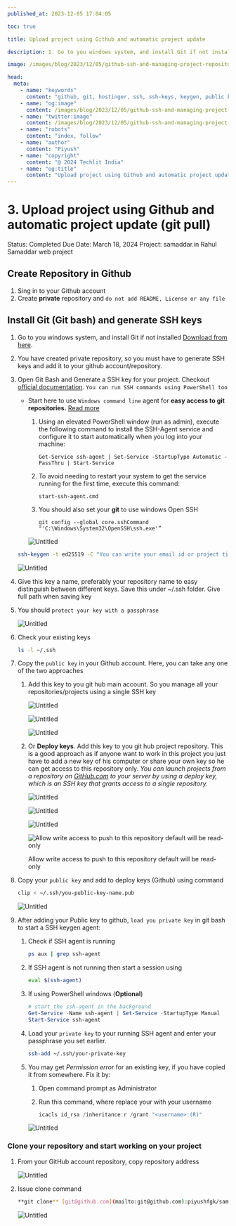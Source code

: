 ```yaml
---
published_at: 2023-12-05 17:04:05

toc: true

title: Upload project using Github and automatic project update

description: 1. Go to you windows system, and install Git if not installed [Download from here](https://git-scm.com/downloads). 2. You have created private repository, so you must have to generate SSH keys and add it to your github account/repository. 3. Open Git Bash and Generate a SSH key for your project. Checkout [official documentation]

image: /images/blog/2023/12/05/github-ssh-and-managing-project-repositories/Untitled%2012.png

head:
  meta:
    - name: "keywords"
      content: "github, git, hostinger, ssh, ssh-keys, keygen, public key authentication, github repository"
    - name: "og:image"
      content: /images/blog/2023/12/05/github-ssh-and-managing-project-repositories/Untitled%2012.png
    - name: "twitter:image"
      content: /images/blog/2023/12/05/github-ssh-and-managing-project-repositories/Untitled%2010.png
    - name: "robots"
      content: "index, follow"
    - name: "author"
      content: "Piyush"
    - name: "copyright"
      content: "@ 2024 Techlit India"
    - name: "og:title"
      content: "Upload project using Github and automatic project update"
---
```


# 3. Upload project using Github and automatic project update (git pull)

Status: Completed
Due Date: March 18, 2024
Project: samaddar.in Rahul Samaddar web project

## Create Repository in Github

1. Sing in to your Github account
2. Create **private** repository and `do not add README, License or any file`

## Install Git (Git bash) and generate SSH keys

1. Go to you windows system, and install Git if not installed [Download from here](https://git-scm.com/downloads).
2. You have created private repository, so you must have to generate SSH keys and add it to your github account/repository.
3. Open Git Bash and Generate a SSH key for your project. Checkout [official documentation](https://docs.github.com/en/authentication/connecting-to-github-with-ssh/adding-a-new-ssh-key-to-your-github-account). `You can run SSH commands using PowerShell too`

   - Start here to use `Windows command line` agent for **easy access to git repositories.** [Read more](https://interworks.com/blog/2021/09/15/setting-up-ssh-agent-in-windows-for-passwordless-git-authentication/)

     1. Using an elevated PowerShell window (run as admin), execute the following command to install the SSH-Agent service and configure it to start automatically when you log into your machine:

        `Get-Service ssh-agent | Set-Service -StartupType Automatic -PassThru | Start-Service`

     2. To avoid needing to restart your system to get the service running for the first time, execute this command:

        `start-ssh-agent.cmd`

     3. You should also set your **git** to use windows Open SSH

        `git config --global core.sshCommand "'C:\Windows\System32\OpenSSH\ssh.exe'”`

     ![Untitled](/images/blog/2023/12/05/github-ssh-and-managing-project-repositories/Untitled.png)

   ```bash
   ssh-keygen -t ed25519 -C "You can write your email id or project title here or your pc name"
   ```

   ![Untitled](/images/blog/2023/12/05/github-ssh-and-managing-project-repositories/Untitled%201.png)

4. Give this key a name, preferably your repository name to easy distinguish between different keys. Save this under ~/.ssh folder. Give full path when saving key
5. You should `protect your key with a passphrase`

   ![Untitled](/images/blog/2023/12/05/github-ssh-and-managing-project-repositories/Untitled%202.png)

6. Check your existing keys

   ```bash
   ls -l ~/.ssh
   ```

7. Copy the `public key` in your Github account. Here, you can take any one of the two approaches

   1. Add this key to you git hub main account. So you manage all your repositories/projects using a single SSH key

      ![Untitled](/images/blog/2023/12/05/github-ssh-and-managing-project-repositories/Untitled%203.png)

      ![Untitled](/images/blog/2023/12/05/github-ssh-and-managing-project-repositories/Untitled%204.png)

      ![Untitled](/images/blog/2023/12/05/github-ssh-and-managing-project-repositories/Untitled%205.png)

   2. Or **Deploy keys**. Add this key to you git hub project repository. This is a good approach as if anyone want to work in this project you just have to add a new key of his computer or share your own key so he can get access to this repository only. _You can launch projects from a repository on [GitHub.com](http://github.com/) to your server by using a deploy key, which is an SSH key that grants access to a single repository._

      ![Untitled](/images/blog/2023/12/05/github-ssh-and-managing-project-repositories/Untitled%206.png)

      ![Untitled](/images/blog/2023/12/05/github-ssh-and-managing-project-repositories/Untitled%207.png)

      ![Untitled](/images/blog/2023/12/05/github-ssh-and-managing-project-repositories/Untitled%208.png)

      ![Allow write access to push to this repository default will be read-only](/images/blog/2023/12/05/github-ssh-and-managing-project-repositories/Untitled%209.png)

      Allow write access to push to this repository default will be read-only

8. Copy your `public key` and add to deploy keys (Github) using command

   ```bash
   clip < ~/.ssh/you-public-key-name.pub
   ```

   ![Untitled](/images/blog/2023/12/05/github-ssh-and-managing-project-repositories/Untitled%2010.png)

9. After adding your Public key to github, `load you private key` in git bash to start a SSH keygen agent:

   1. Check if SSH agent is running

      ```bash
      ps aux | grep ssh-agent
      ```

   2. If SSH agent is not running then start a session using

      ```bash
      eval $(ssh-agent)
      ```

   3. If using PowerShell windows (**Optional**)

      ```powershell
      # start the ssh-agent in the background
      Get-Service -Name ssh-agent | Set-Service -StartupType Manual
      Start-Service ssh-agent
      ```

   4. Load your `private key` to your running SSH agent and enter your passphrase you set earlier.

      ```bash
      ssh-add ~/.ssh/your-private-key
      ```

   5. You may get _Permission error_ for an existing key, if you have copied it from somewhere. Fix it by:

      1. Open command prompt as Administrator
      2. Run this command, where replace your <username> with your username

         ```powershell
         icacls id_rsa /inheritance:r /grant "<username>:(R)"
         ```

      ![Untitled](/images/blog/2023/12/05/github-ssh-and-managing-project-repositories/Untitled%2011.png)

### Clone your repository and start working on your project

1. From your GitHub account repository, copy repository address

   ![Untitled](/images/blog/2023/12/05/github-ssh-and-managing-project-repositories/Untitled%2012.png)

2. Issue clone command

   ```bash
   **git clone** [git@github.com](mailto:git@github.com):piyushfgk/samaddar.in.git
   ```

   ![Untitled](/images/blog/2023/12/05/github-ssh-and-managing-project-repositories/Untitled%2013.png)
